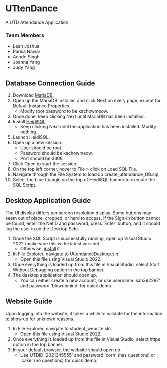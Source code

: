 # UTtenDance
A UTD Attendance Application.

### Team Members
- Leah Joshua
- Parisa Nawar
- Aendri Singh
- Joanna Yang
- Judy Yang

## Database Connection Guide
1. Download [MariaDB](https://mariadb.org/download/).
2. Open up the MariaDB Installer, and click Next on every page, except for Default Instance Properties.
	- Modify root password to be kachowmeow.
3. Once done, keep clicking Next until MariaDB has been installed. 
4. Install [HeidiSQL](https://www.heidisql.com/download.php).
	- Keep clicking Next until the application has been installed. Modify nothing. 
5. Launch HeidiSQL.
6. Open up a new session.
	- User should be root.
	- Password should be kachowmeow.
	- Port should be 3306.
7. Click Open to start the session.
8. On the top left corner, hover to File > click on Load SQL File.
9. Navigate through the File System to load up create_uttendance_DB.sql.
10. Select the blue triangle on the top of HeidiSQL banner to execute the SQL Script.

## Desktop Application Guide
The UI display differs per screen resolution display. Some buttons may seem out of place, cropped, or hard to access.
If the Sign-In button cannot be found, enter the NetID and password, press ‘Enter’ button, and it should log the user in on the Desktop Side.  

1. Once the SQL Script is successfully running, open up Visual Studio 2022 (make sure this is the latest version).
	- Otherwise, [install](https://visualstudio.microsoft.com/downloads/) it.
2. In File Explorer, navigate to UttendanceDesktop.sln.
	- Open this file using Visual Studio 2022.
3. Once everything is loaded up from this file in Visual Studio, select Start Without Debugging option in the top banner.
4. The desktop application should open up.
    - You can either create a new account, or use username 'sxh392287' and password 'blowupmind' for quick demo.

## Website Guide
Upon logging into the website, it takes a while to validate for the information to show up for unknown reasons.

1. In File Explorer, navigate to student_website.sln.
	- Open this file using Visual Studio 2022.
2. Once everything is loaded up from this file in Visual Studio, select https option in the top banner.
3. In your default browser, the website should open up.
    - Use UTDID '2021345555' and password 'corn' (has questions) or 'cake' (no questions) for quick demo. 
